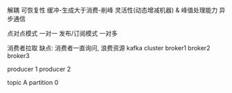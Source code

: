 解耦
可恢复性
缓冲-生成大于消费-削峰
灵活性(动态增减机器) & 峰值处理能力
异步通信

点对点模式   一对一
发布/订阅模式 一对多

消费者拉取
缺点: 消费者一直询问, 浪费资源
kafka cluster broker1 broker2 broker3

producer 1 producer 2

topic A partition 0

